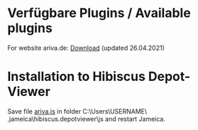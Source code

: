 # Verfügbare Plugins / Available plugins

For website ariva.de: [Download](https://raw.githubusercontent.com/faiteanu/JavaStockQuotes/master/js/ariva.js) (updated 26.04.2021)

# Installation to Hibiscus Depot-Viewer

Save file [ariva.js](https://raw.githubusercontent.com/faiteanu/JavaStockQuotes/master/js/ariva.js) in folder C:\Users\USERNAME\ .jameica\hibiscus.depotviewer\js and restart Jameica.
